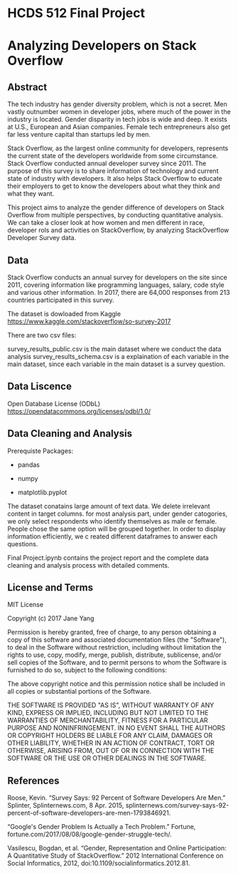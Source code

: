 # HCDS 512 Final Project

# Analyzing Developers on Stack Overflow

## Abstract

The tech industry has gender diversity problem, which is not a secret. Men vastly outnumber women in developer jobs, where much of the power in the industry is located. Gender disparity in tech jobs is wide and deep. It exists at U.S., European and Asian companies. Female tech entrepreneurs also get far less venture capital than startups led by men.

Stack Overflow, as the largest online community for developers, represents the current state of the developers worldwide from some circumstance. Stack Overflow conducted annual developer survey since 2011. The purpose of this survey is to share information of technology and current state of industry with developers. It also helps Stack Overflow to educate their employers to get to know the developers about what they think and what they want.

This project aims to analyze the gender difference of developers on Stack Overflow from multiple perspectives, by conducting quantitative analysis. We can take a closer look at how women and men different in race, developer rols and activities on StackOverflow, by analyzing StackOverflow Developer Survey data.

## Data

Stack Overflow conducts an annual survey for developers on the site since 2011, covering information like programming languages, salary, code style and various other information. In 2017, there are 64,000 responses from 213 countries participated in this survey.

The dataset is dowloaded from Kaggle https://www.kaggle.com/stackoverflow/so-survey-2017

There are two csv files:

survey_results_public.csv is the main dataset where we conduct the data analysis
survey_results_schema.csv is a explaination of each variable in the main dataset, since each variable in the main dataset is a survey question. 

## Data Liscence

Open Database License (ODbL) https://opendatacommons.org/licenses/odbl/1.0/

## Data Cleaning and Analysis

Prerequiste Packages:

- pandas

- numpy

- matplotlib.pyplot

The dataset conatains large amount of text data. We delete irrelevant content in target columns. for most analysis part, under gender catogories, we only select respondents who identify themselves as male or female. People chose the same option will be grouped together. In order to display information efficiently, we c
reated different dataframes to answer each questions. 

Final Project.ipynb contains the project report and the complete data cleaning and analysis process with detailed comments. 

## License and Terms

MIT License

Copyright (c) 2017 Jane Yang

Permission is hereby granted, free of charge, to any person obtaining a copy
of this software and associated documentation files (the "Software"), to deal
in the Software without restriction, including without limitation the rights
to use, copy, modify, merge, publish, distribute, sublicense, and/or sell
copies of the Software, and to permit persons to whom the Software is
furnished to do so, subject to the following conditions:

The above copyright notice and this permission notice shall be included in all
copies or substantial portions of the Software.

THE SOFTWARE IS PROVIDED "AS IS", WITHOUT WARRANTY OF ANY KIND, EXPRESS OR
IMPLIED, INCLUDING BUT NOT LIMITED TO THE WARRANTIES OF MERCHANTABILITY,
FITNESS FOR A PARTICULAR PURPOSE AND NONINFRINGEMENT. IN NO EVENT SHALL THE
AUTHORS OR COPYRIGHT HOLDERS BE LIABLE FOR ANY CLAIM, DAMAGES OR OTHER
LIABILITY, WHETHER IN AN ACTION OF CONTRACT, TORT OR OTHERWISE, ARISING FROM,
OUT OF OR IN CONNECTION WITH THE SOFTWARE OR THE USE OR OTHER DEALINGS IN THE
SOFTWARE.

## References

Roose, Kevin. “Survey Says: 92 Percent of Software Developers Are Men.” Splinter, Splinternews.com, 8 Apr. 2015, splinternews.com/survey-says-92-percent-of-software-developers-are-men-1793846921.

“Google's Gender Problem Is Actually a Tech Problem.” Fortune, fortune.com/2017/08/08/google-gender-struggle-tech/.

Vasilescu, Bogdan, et al. “Gender, Representation and Online Participation: A Quantitative Study of StackOverflow.” 2012 International Conference on Social Informatics, 2012, doi:10.1109/socialinformatics.2012.81.
